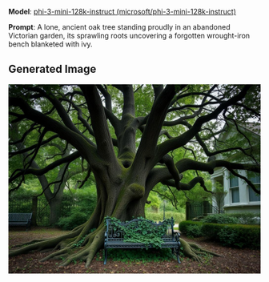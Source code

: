 **Model**: [phi-3-mini-128k-instruct (microsoft/phi-3-mini-128k-instruct)](https://github.com/marketplace/models/azureml/Phi-3-mini-128k-instruct)

**Prompt**:  A lone, ancient oak tree standing proudly in an abandoned Victorian garden, its sprawling roots uncovering a forgotten wrought-iron bench blanketed with ivy.

## Generated Image

![Generated Image](./images/generated-1754500827302-su125f.png)

